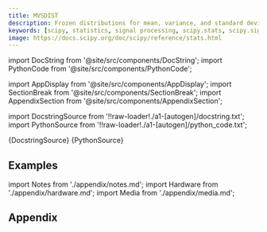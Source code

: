 ```yaml
---
title: MVSDIST
description: Frozen distributions for mean, variance, and standard deviation of data.
keywords: [scipy, statistics, signal processing, scipy.stats, scipy.signal, scipy.stats.mvsdist]
image: https://docs.scipy.org/doc/scipy/reference/stats.html
---
```


[//]: # (Custom component imports)

import DocString from '@site/src/components/DocString';
import PythonCode from '@site/src/components/PythonCode';

import AppDisplay from '@site/src/components/AppDisplay';
import SectionBreak from '@site/src/components/SectionBreak';
import AppendixSection from '@site/src/components/AppendixSection';

[//]: # (Docstring)

import DocstringSource from '!!raw-loader!./a1-[autogen]/docstring.txt';
import PythonSource from '!!raw-loader!./a1-[autogen]/python_code.txt';


<DocString>{DocstringSource}</DocString>
<PythonCode GLink='SCIPY/stats/MVSDIST/MVSDIST.py'>{PythonSource}</PythonCode>


<SectionBreak />

    

[//]: # (Examples)

## Examples

<AppDisplay 
  GLink='SCIPY/stats/MVSDIST'
  nodeLabel='MVSDIST'>
</AppDisplay>

<SectionBreak />

    

[//]: # (Appendix)

import Notes from './appendix/notes.md';
import Hardware from './appendix/hardware.md';
import Media from './appendix/media.md';

## Appendix

<AppendixSection index={0} folderPath='nodes/SCIPY/stats/MVSDIST/appendix/'><Notes /></AppendixSection>
<AppendixSection index={1} folderPath='nodes/SCIPY/stats/MVSDIST/appendix/'><Hardware /></AppendixSection>
<AppendixSection index={2} folderPath='nodes/SCIPY/stats/MVSDIST/appendix/'><Media /></AppendixSection>


